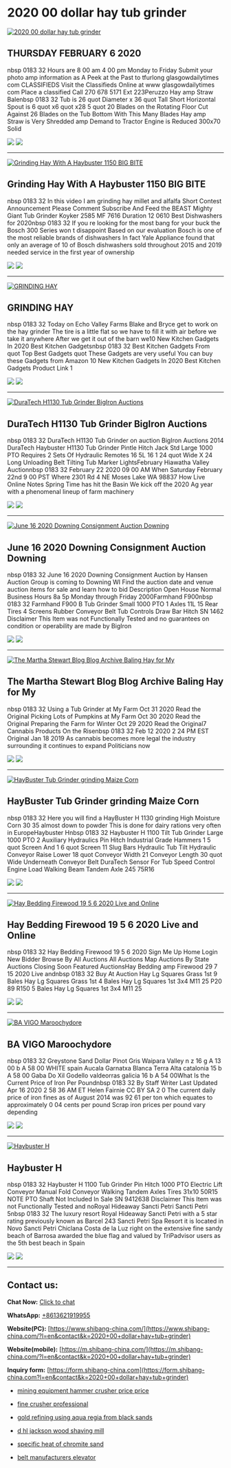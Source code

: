 # 2020 00 dollar hay tub grinder

<a href="https://swt.shibang-china.com/?l=en&img&k=2020+00+dollar+hay+tub+grinder" target="_blank">![2020 00 dollar hay tub grinder](http://static.shibang-china.com/all-800x300/1096.jpg)</a>

## THURSDAY FEBRUARY 6 2020
nbsp 0183 32 Hours are 8 00 am 4 00 pm Monday to Friday Submit your photo amp information as A Peek at the Past to tfurlong glasgowdailytimes com CLASSIFIEDS Visit the Classifieds Online at www glasgowdailytimes com Place a classified Call 270 678 5171 Ext 223Peruzzo Hay amp Straw Balenbsp 0183 32 Tub is 26 quot Diameter x 36 quot Tall Short Horizontal Spout is 6 quot x6 quot x28 5 quot 20 Blades on the Rotating Floor Cut Against 26 Blades on the Tub Bottom With This Many Blades Hay amp Straw is Very Shredded amp Demand to Tractor Engine is Reduced 300x70 Solid


<a href="https://whatsapp.shibangsoft.com/WhatsApp.php" target="_blank" title="WhatsApp">![](http://static.shibang-china.com/icon/whatsapp.png)</a> <a href="https://swt.shibang-china.com/?l=en&icon&k=2020+00+dollar+hay+tub+grinder" target="_blank">![](http://static.shibang-china.com/icon/chat-en.png)</a>

---

<a href="https://swt.shibang-china.com/?l=en&img&k=2020+00+dollar+hay+tub+grinder" target="_blank">![Grinding Hay With A Haybuster 1150 BIG BITE](http://static.shibang-china.com/all-800x300/1394.jpg)</a>

## Grinding Hay With A Haybuster 1150 BIG BITE
nbsp 0183 32 In this video I am grinding hay millet and alfalfa Short Contest Announcement Please Comment Subscribe And Feed the BEAST Mighty Giant Tub Grinder Koyker 2585 MF 7616 Duration 12 0610 Best Dishwashers for 2020nbsp 0183 32 If you re looking for the most bang for your buck the Bosch 300 Series won t disappoint Based on our evaluation Bosch is one of the most reliable brands of dishwashers In fact Yale Appliance found that only an average of 10 of Bosch dishwashers sold throughout 2015 and 2019 needed service in the first year of ownership


<a href="https://whatsapp.shibangsoft.com/WhatsApp.php" target="_blank" title="WhatsApp">![](http://static.shibang-china.com/icon/whatsapp.png)</a> <a href="https://swt.shibang-china.com/?l=en&icon&k=2020+00+dollar+hay+tub+grinder" target="_blank">![](http://static.shibang-china.com/icon/chat-en.png)</a>

---

<a href="https://swt.shibang-china.com/?l=en&img&k=2020+00+dollar+hay+tub+grinder" target="_blank">![GRINDING HAY](http://static.shibang-china.com/all-800x300/748.jpg)</a>

## GRINDING HAY
nbsp 0183 32 Today on Echo Valley Farms Blake and Bryce get to work on the hay grinder The tire is a little flat so we have to fill it with air before we take it anywhere After we get it out of the barn we10 New Kitchen Gadgets In 2020 Best Kitchen Gadgetsnbsp 0183 32 Best Kitchen Gadgets From quot Top Best Gadgets quot These Gadgets are very useful You can buy these Gadgets from Amazon 10 New Kitchen Gadgets In 2020 Best Kitchen Gadgets Product Link 1


<a href="https://whatsapp.shibangsoft.com/WhatsApp.php" target="_blank" title="WhatsApp">![](http://static.shibang-china.com/icon/whatsapp.png)</a> <a href="https://swt.shibang-china.com/?l=en&icon&k=2020+00+dollar+hay+tub+grinder" target="_blank">![](http://static.shibang-china.com/icon/chat-en.png)</a>

---

<a href="https://swt.shibang-china.com/?l=en&img&k=2020+00+dollar+hay+tub+grinder" target="_blank">![DuraTech H1130 Tub Grinder BigIron Auctions](http://static.shibang-china.com/all-800x300/1078.jpg)</a>

## DuraTech H1130 Tub Grinder BigIron Auctions
nbsp 0183 32 DuraTech H1130 Tub Grinder on auction BigIron Auctions 2014 DuraTech Haybuster H1130 Tub Grinder Pintle Hitch Jack Std Large 1000 PTO Requires 2 Sets Of Hydraulic Remotes 16 5L 16 1 24 quot Wide X 24 Long Unloading Belt Tilting Tub Marker LightsFebruary Hiawatha Valley Auctionnbsp 0183 32 February 22 2020 09 00 AM When Saturday February 22nd 9 00 PST Where 2301 Rd 4 NE Moses Lake WA 98837 How Live Online Notes Spring Time has hit the Basin We kick off the 2020 Ag year with a phenomenal lineup of farm machinery


<a href="https://whatsapp.shibangsoft.com/WhatsApp.php" target="_blank" title="WhatsApp">![](http://static.shibang-china.com/icon/whatsapp.png)</a> <a href="https://swt.shibang-china.com/?l=en&icon&k=2020+00+dollar+hay+tub+grinder" target="_blank">![](http://static.shibang-china.com/icon/chat-en.png)</a>

---

<a href="https://swt.shibang-china.com/?l=en&img&k=2020+00+dollar+hay+tub+grinder" target="_blank">![June 16 2020 Downing Consignment Auction Downing](http://static.shibang-china.com/all-800x300/1291.jpg)</a>

## June 16 2020 Downing Consignment Auction Downing
nbsp 0183 32 June 16 2020 Downing Consignment Auction by Hansen Auction Group is coming to Downing WI Find the auction date and venue auction items for sale and learn how to bid Description Open House Normal Business Hours 8a 5p Monday through Friday 2000Farmhand F900nbsp 0183 32 Farmhand F900 B Tub Grinder Small 1000 PTO 1 Axles 11L 15 Rear Tires 4 Screens Rubber Conveyor Belt Tub Controls Draw Bar Hitch SN 1462 Disclaimer This Item was not Functionally Tested and no guarantees on condition or operability are made by BigIron


<a href="https://whatsapp.shibangsoft.com/WhatsApp.php" target="_blank" title="WhatsApp">![](http://static.shibang-china.com/icon/whatsapp.png)</a> <a href="https://swt.shibang-china.com/?l=en&icon&k=2020+00+dollar+hay+tub+grinder" target="_blank">![](http://static.shibang-china.com/icon/chat-en.png)</a>

---

<a href="https://swt.shibang-china.com/?l=en&img&k=2020+00+dollar+hay+tub+grinder" target="_blank">![The Martha Stewart Blog Blog Archive Baling Hay for My](http://static.shibang-china.com/all-800x300/992.jpg)</a>

## The Martha Stewart Blog Blog Archive Baling Hay for My
nbsp 0183 32 Using a Tub Grinder at My Farm Oct 31 2020 Read the Original Picking Lots of Pumpkins at My Farm Oct 30 2020 Read the Original Preparing the Farm for Winter Oct 29 2020 Read the Original7 Cannabis Products On the Risenbsp 0183 32 Feb 12 2020 2 24 PM EST Original Jan 18 2019 As cannabis becomes more legal the industry surrounding it continues to expand Politicians now


<a href="https://whatsapp.shibangsoft.com/WhatsApp.php" target="_blank" title="WhatsApp">![](http://static.shibang-china.com/icon/whatsapp.png)</a> <a href="https://swt.shibang-china.com/?l=en&icon&k=2020+00+dollar+hay+tub+grinder" target="_blank">![](http://static.shibang-china.com/icon/chat-en.png)</a>

---

<a href="https://swt.shibang-china.com/?l=en&img&k=2020+00+dollar+hay+tub+grinder" target="_blank">![HayBuster Tub Grinder grinding Maize Corn](http://static.shibang-china.com/all-800x300/927.jpg)</a>

## HayBuster Tub Grinder grinding Maize Corn
nbsp 0183 32 Here you will find a HayBuster H 1130 grinding High Moisture Corn 30 35 almost down to powder This is done for dairy rations very often in EuropeHaybuster Hnbsp 0183 32 Haybuster H 1100 Tilt Tub Grinder Large 1000 PTO 2 Auxiliary Hydraulics Pin Hitch Industrial Grade Hammers 1 5 quot Screen And 1 6 quot Screen 11 Slug Bars Hydraulic Tub Tilt Hydraulic Conveyor Raise Lower 18 quot Conveyor Width 21 Conveyor Length 30 quot Wide Underneath Conveyor Belt DuraTech Sensor For Tub Speed Control Engine Load Walking Beam Tandem Axle 245 75R16


<a href="https://whatsapp.shibangsoft.com/WhatsApp.php" target="_blank" title="WhatsApp">![](http://static.shibang-china.com/icon/whatsapp.png)</a> <a href="https://swt.shibang-china.com/?l=en&icon&k=2020+00+dollar+hay+tub+grinder" target="_blank">![](http://static.shibang-china.com/icon/chat-en.png)</a>

---

<a href="https://swt.shibang-china.com/?l=en&img&k=2020+00+dollar+hay+tub+grinder" target="_blank">![Hay Bedding Firewood 19 5 6 2020 Live and Online](http://static.shibang-china.com/all-800x300/640.jpg)</a>

## Hay Bedding Firewood 19 5 6 2020 Live and Online
nbsp 0183 32 Hay Bedding Firewood 19 5 6 2020 Sign Me Up Home Login New Bidder Browse By All Auctions All Auctions Map Auctions By State Auctions Closing Soon Featured AuctionsHay Bedding amp Firewood 29 7 15 2020 Live andnbsp 0183 32 Buy At Auction Hay Lg Squares Grass 1st 9 Bales Hay Lg Squares Grass 1st 4 Bales Hay Lg Squares 1st 3x4 M11 25 P20 89 R150 5 Bales Hay Lg Squares 1st 3x4 M11 25


<a href="https://whatsapp.shibangsoft.com/WhatsApp.php" target="_blank" title="WhatsApp">![](http://static.shibang-china.com/icon/whatsapp.png)</a> <a href="https://swt.shibang-china.com/?l=en&icon&k=2020+00+dollar+hay+tub+grinder" target="_blank">![](http://static.shibang-china.com/icon/chat-en.png)</a>

---

<a href="https://swt.shibang-china.com/?l=en&img&k=2020+00+dollar+hay+tub+grinder" target="_blank">![BA VIGO Maroochydore](http://static.shibang-china.com/all-800x300/532.jpg)</a>

## BA VIGO Maroochydore
nbsp 0183 32 Greystone Sand Dollar Pinot Gris Waipara Valley n z 16 g A 13 00 b A 58 00 WHITE spain Aucala Garnatxa Blanca Terra Alta catalonia 15 b A 58 00 Gaba Do Xil Godello valdeorras galicia 16 b A 54 00What Is the Current Price of Iron Per Poundnbsp 0183 32 By Staff Writer Last Updated Apr 16 2020 2 58 36 AM ET Helen Fairnie CC BY SA 2 0 The current daily price of iron fines as of August 2014 was 92 61 per ton which equates to approximately 0 04 cents per pound Scrap iron prices per pound vary depending


<a href="https://whatsapp.shibangsoft.com/WhatsApp.php" target="_blank" title="WhatsApp">![](http://static.shibang-china.com/icon/whatsapp.png)</a> <a href="https://swt.shibang-china.com/?l=en&icon&k=2020+00+dollar+hay+tub+grinder" target="_blank">![](http://static.shibang-china.com/icon/chat-en.png)</a>

---

<a href="https://swt.shibang-china.com/?l=en&img&k=2020+00+dollar+hay+tub+grinder" target="_blank">![Haybuster H](http://static.shibang-china.com/all-800x300/1135.jpg)</a>

## Haybuster H
nbsp 0183 32 Haybuster H 1100 Tub Grinder Pin Hitch 1000 PTO Electric Lift Conveyor Manual Fold Conveyor Walking Tandem Axles Tires 31x10 50R15 NOTE PTO Shaft Not Included In Sale SN 9412638 Disclaimer This Item was not Functionally Tested and noRoyal Hideaway Sancti Petri Sancti Petri 5nbsp 0183 32 The luxury resort Royal Hideaway Sancti Petri with a 5 star rating previously known as Barcel 243 Sancti Petri Spa Resort it is located in Novo Sancti Petri Chiclana Costa de la Luz right on the extensive fine sandy beach of Barrosa awarded the blue flag and valued by TriPadvisor users as the 5th best beach in Spain


<a href="https://whatsapp.shibangsoft.com/WhatsApp.php" target="_blank" title="WhatsApp">![](http://static.shibang-china.com/icon/whatsapp.png)</a> <a href="https://swt.shibang-china.com/?l=en&icon&k=2020+00+dollar+hay+tub+grinder" target="_blank">![](http://static.shibang-china.com/icon/chat-en.png)</a>

---
## Contact us:

**Chat Now:** [Click to chat](https://swt.shibang-china.com?l=en&contact&k=2020+00+dollar+hay+tub+grinder)

**WhatsApp:**  [+8613621919955](https://whatsapp.shibangsoft.com/WhatsApp.php)

**Website(PC):** [https://www.shibang-china.com/](https://www.shibang-china.com/?l=en&contact&k=2020+00+dollar+hay+tub+grinder)

**Website(mobile):** [https://m.shibang-china.com/](https://m.shibang-china.com/?l=en&contact&k=2020+00+dollar+hay+tub+grinder)

**Inquiry form:** [https://form.shibang-china.com](https://form.shibang-china.com?l=en&contact&k=2020+00+dollar+hay+tub+grinder)

* [mining equipment hammer crusher price price](../165/mining%20equipment%20hammer%20crusher%20price%20price.md)

* [fine crusher professional](../169/fine%20crusher%20professional.md)

* [gold refining using aqua regia from black sands](../164/gold%20refining%20using%20aqua%20regia%20from%20black%20sands.md)

* [d hl jackson wood shaving mill](../163/d%20hl%20jackson%20wood%20shaving%20mill.md)

* [specific heat of chromite sand](../164/specific%20heat%20of%20chromite%20sand.md)

* [belt manufacturers elevator](../169/belt%20manufacturers%20elevator.md)